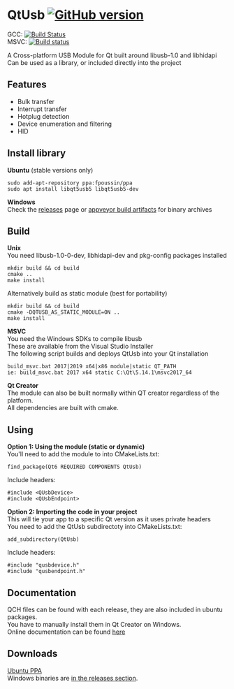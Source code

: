 # QtUsb [![GitHub version](https://badge.fury.io/gh/fpoussin%2Fqtusb.svg)](https://badge.fury.io/gh/fpoussin%2Fqtusb)  

GCC: [![Build Status](https://github.com/fpoussin/QtUsb/actions/workflows/build.yml/badge.svg)](https://github.com/fpoussin/QtUsb/actions/)  
MSVC: [![Build status](https://ci.appveyor.com/api/projects/status/4ns2jbdoveyj8n0y?svg=true)](https://ci.appveyor.com/project/fpoussin/qtusb)  


A Cross-platform USB Module for Qt built around libusb-1.0 and libhidapi  
Can be used as a library, or included directly into the project  

## Features

- Bulk transfer
- Interrupt transfer
- Hotplug detection
- Device enumeration and filtering
- HID

## Install library 

**Ubuntu** (stable versions only)  
```
sudo add-apt-repository ppa:fpoussin/ppa
sudo apt install libqt5usb5 libqt5usb5-dev
```

**Windows**  
Check the [releases](https://github.com/fpoussin/QtUsb/releases) page or [appveyor build artifacts](https://ci.appveyor.com/project/fpoussin/qtusb) for binary archives  

## Build  

**Unix**  
You need libusb-1.0-0-dev, libhidapi-dev and pkg-config packages installed  
```shell
mkdir build && cd build
cmake ..
make install
```

Alternatively build as static module (best for portability)  
```shell
mkdir build && cd build
cmake -DQTUSB_AS_STATIC_MODULE=ON ..
make install
```

**MSVC**  
You need the Windows SDKs to compile libusb  
These are available from the Visual Studio Installer  
The following script builds and deploys QtUsb into your Qt installation  
```
build_msvc.bat 2017|2019 x64|x86 module|static QT_PATH
ie: build_msvc.bat 2017 x64 static C:\Qt\5.14.1\msvc2017_64
```

**Qt Creator**  
The module can also be built normally within QT creator regardless of the platform.  
All dependencies are built with cmake.  

## Using  

**Option 1: Using the module (static or dynamic)**  
You'll need to add the module to into CMakeLists.txt:
```
find_package(Qt6 REQUIRED COMPONENTS QtUsb)
```
Include headers:  
```
#include <QUsbDevice>
#include <QUsbEndpoint>
```

**Option 2: Importing the code in your project**  
This will tie your app to a specific Qt version as it uses private headers  
You need to add the QtUsb subdirectoty into CMakeLists.txt:
```
add_subdirectory(QtUsb)
```
Include headers:  
```
#include "qusbdevice.h"
#include "qusbendpoint.h"
```

## Documentation

QCH files can be found with each release, they are also included in ubuntu packages.  
You have to manually install them in Qt Creator on Windows.  
Online documentation can be found [here](https://fpoussin.github.io/doxygen/qtusb/0.7.x/)  

## Downloads

[Ubuntu PPA](https://launchpad.net/~fpoussin/+archive/ubuntu/ppa)  
Windows binaries are [in the releases section](https://github.com/fpoussin/QtUsb/releases).  
